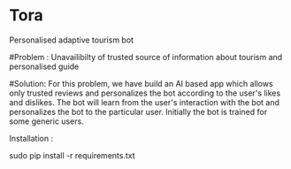 # Tora
Personalised adaptive tourism bot

#Problem :
Unavailibilty of trusted source of information about tourism and personalised guide

#Solution:
For this problem, we have build an AI based app which allows only trusted reviews and personalizes the bot according to the user's likes and dislikes. The bot will learn from the user's interaction with the bot and personalizes the bot to the particular user.
Initially the bot is trained for some generic users.

Installation :

sudo pip install -r requirements.txt
